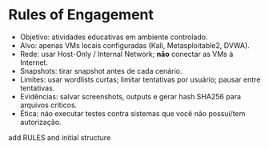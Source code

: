 # Rules of Engagement

- Objetivo: atividades educativas em ambiente controlado.
- Alvo: apenas VMs locais configuradas (Kali, Metasploitable2, DVWA).
- Rede: usar Host-Only / Internal Network; **não** conectar as VMs à Internet.
- Snapshots: tirar snapshot antes de cada cenário.
- Limites: usar wordlists curtas; limitar tentativas por usuário; pausar entre tentativas.
- Evidências: salvar screenshots, outputs e gerar hash SHA256 para arquivos críticos.
- Ética: não executar testes contra sistemas que você não possui/tem autorização.

add RULES and initial structure
